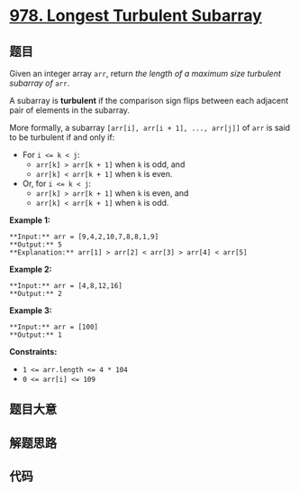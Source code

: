 # [978. Longest Turbulent Subarray](https://leetcode.com/problems/longest-turbulent-subarray)

## 题目

Given an integer array `arr`, return _the length of a maximum size turbulent
subarray of_ `arr`.

A subarray is **turbulent** if the comparison sign flips between each adjacent
pair of elements in the subarray.

More formally, a subarray `[arr[i], arr[i + 1], ..., arr[j]]` of `arr` is said
to be turbulent if and only if:

  * For `i <= k < j`: 
    * `arr[k] > arr[k + 1]` when `k` is odd, and
    * `arr[k] < arr[k + 1]` when `k` is even.
  * Or, for `i <= k < j`: 
    * `arr[k] > arr[k + 1]` when `k` is even, and
    * `arr[k] < arr[k + 1]` when `k` is odd.



**Example 1:**

    
    
    **Input:** arr = [9,4,2,10,7,8,8,1,9]
    **Output:** 5
    **Explanation:** arr[1] > arr[2] < arr[3] > arr[4] < arr[5]
    

**Example 2:**

    
    
    **Input:** arr = [4,8,12,16]
    **Output:** 2
    

**Example 3:**

    
    
    **Input:** arr = [100]
    **Output:** 1
    



**Constraints:**

  * `1 <= arr.length <= 4 * 104`
  * `0 <= arr[i] <= 109`


## 题目大意

## 解题思路

## 代码

```javascript

```
